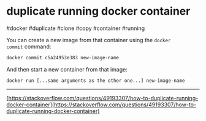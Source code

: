 # duplicate running docker container

#docker #duplicate #clone #copy #container #running

You can create a new image from that container using the `docker commit` command:

```bash
docker commit c5a24953e383 new-image-name
```

And then start a new container from that image:

```bash
docker run [...same arguments as the other one...] new-image-name
```

---

[https://stackoverflow.com/questions/49193307/how-to-duplicate-running-docker-container](https://stackoverflow.com/questions/49193307/how-to-duplicate-running-docker-container)